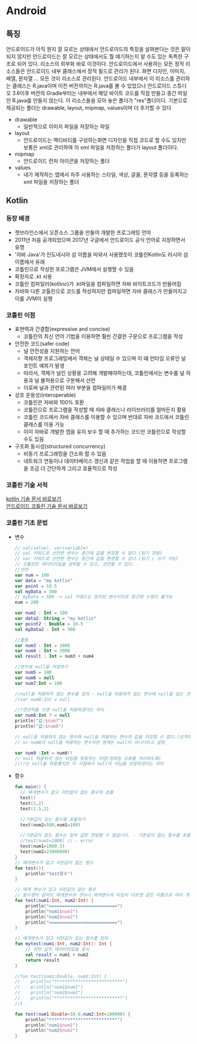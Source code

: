 # Android

## 특징

안드로이드가 아직 뭔지 잘 모르는 상태에서 안드로이드의 특징을 살펴본다는 것은 말이 되지 않지만 안드로이드는 잘 모르는 상태에서도 뭘 얘기하는지 알 수도 있는 
독특한 구조로 되어 있다. 리소스의 외부화 바로 이것이다. 안드로이드에서 사용하는 모든 정적 리소스들은 안드로이드 내부 클래스에서 정적 필드로 관리가 된다. 
화면 디자인, 이미지, 배열, 문자열 ... 모든 것이 리소스로 관리된다. 
안드로이드 내부에서 이 리소스를 관리하는 클래스는 R.java이며 이전 버전까지는 R.java를 볼 수 있었으나 안드로이드 스튜디오 3.6이후 버전의 Gradle부터는 내부에서 해당 바이트 
코드를 직접 만들고 중간 파일인 R.java를 만들지 않는다.
이 리소스들을 모아 놓은 폴더가 "res"폴더이다. 기본으로 제공되는 폴더는 drawable, layout, mipmap, values이며 더 추가할 수 있다

- drawable 
  - 일반적으로 이미지 파일을 저장하는 파일   
- layout
  - 안드로이드는 액티비티를 구성하는화면 디자인을 직접 코드로 할 수도 있지만 보통은 xml로 관리하여 이 xml 파일을 저장하는 폴더가 layout 폴더이다.
- mipmap
  - 안드로이드 런처 아이콘을 저장하는 폴더
- values
  - 내가 제작하는 앱에서 자주 사용하는 스타일, 색상, 글꼴, 문자열 등을 등록하는 xml 파일을 저장하는 폴더       

## Kotlin

### 등장 배경

- 젯브라인스에서 오픈소스 그룹을 만들어 개발한 프로그래밍 언어
- 2011년 처음 공개되었으며 2017년 구글에서 안드로이드 공식 언어로 지정하면서 유명
- '자바 Java'가 인도네시아 섬 이름을 따와서 사용했듯이 코틀린Kotlin도 러시아 섬 이름에서 유래
- 코틀린으로 작성한 프로그램은 JVM에서 실행할 수 있음
- 확장자로 .kt 사용
- 코틀린 컴파일러(kotlinc)가 .kt파일을 컴파일하면 자바 바이트코드가 만들어짐
- 자바와 다른 코톨린으로 코드를 작성하지만 컴파일하면 자바 클래스가 만들어지고 이를 JVM이 실행

### 코틀린 이점

- 표현력과 간결함(expressive and concise)
  - 코틀린의 최신 언어 기법을 이용하면 훨씬 간결한 구문으로 프로그램을 작성 
- 안전한 코드(safer code)
  - 널 안전성을 지원하는 언어
  - 객체지향 프로그래밍에서 객체는 널 상태일 수 있으며 이 떄 런타임 오류인 널 포인트 예외가 발생
  - 따라서, 객체가 널인 상황을 고려해 개발해야하는데, 코틀린에서는 변수를 널 혀용과 널 불허용으로 구분해서 선언
  - 이로써 널과 관련된 여러 부분을 컴파일러가 해결
- 상호 운용성(interoperable)
  - 코틀린은 자바와 100% 호환
  - 코틀린으로 프로그램을 작성할 때 자바 클래스나 라이브러리를 얼마든지 활용
  - 코틀린 코드에서 자바 클래스를 이용할 수 있으며 반대로 자바 코드에서 코틀린 클래스를 이용 가능
  - 이미 자바로 개발한 앱을 유지 보수 할 때 추가하는 코드만 코틀린으로 작성할 수도 있음
- 구조화 동시성(structured concurrency)
  - 비동기 프로그래밍을 간소화 할 수 있음
  - 네트워크 연동이나 데이터베이스 갱신과 같은 작업을 할 때 이용하면 프로그램을 조금 더 간단하게 그리고 효율적으로 작성  

### 코틀린 기술 서적

<a href = "https://play.kotlinlang.org/byExample/overview?_gl=1*1mwrjc7*_ga*OTc5MzgzODU3LjE2NTA5NTM2MzU.*_ga_J6T75801PF*MTY1MDk1MzYzNS4xLjEuMTY1MDk1MzY1NS4w&_ga=2.255172992.984976220.1650953636-979383857.1650953635">kotlin 기술 문서 바로보기</a><br>
<a href = "https://developer.android.com/kotlin?hl=ko">안드로이드 코틀린 기술 문서 바로보기</a>

### 코틀린 기초 문법

- 변수
  ```kotlin
  // val(value), var(variable)
  // val 키워드로 선언한 변수는 중간에 값을 변경할 수 없다.(읽기 전용)
  // var 키워드로 선언한 변수는 중간에 값을 변경할 수 있다.(읽기 / 쓰기 가능)
  // 코틀린은 데이터타입을 생략할 수 있고, 선언할 수 있다.
  //선언
  var num = 100
  var data = "my kotlin"
  var point = 10.5
  val myData = 300
  // myData = 500 -> val 키워드는 정의된 변수이므로 중간에 수정이 불가능 
  num = 200

  var num2 : Int = 100
  var data2: String = "my kotlin"
  var point2 : Double = 10.5
  val myData2 : Int = 300

  //활용
  var num3 : Int = 1000
  var num4 : Int = 2000
  val result : Int = num3 + num4

  //변수에 null을 저장하기
  var num5 = 100
  var num6 = null
  var num7:Int = 100

  //null을 허용하지 않는 변수를 정의 - null을 허용하지 않는 변수에 null을 넎는 것은 불가능하다.
  //var num8:Int = null

  //?연산자를 쓰면 null을 허용하겠다는 의미
  var num8:Int ? = null
  println("값:$num7")
  println("값:$num8")

  // null을 허용하지 않는 변수에 null을 허용하는 변수의 값을 저장할 수 없다.(성격이 다르면 값을 할당할 숭 없다.)
  // => num8이 null을 허용하는 변수지만 현재는 null이 아니다라고 설정

  var num9 :Int = num8!!
  // null 허용하지 않는 타입을 맞춰주는 작업(컴파일 오류를 처리하도록)
  //!!는 null을 허용했지만 이 시점에서 null이 아님을 보장하겠다는 의미

  ```
- 함수 
  ```kotlin
  fun main() {
    // 매개변수가 없고 리턴값이 없는 함수의 호출
    test()
    test(1,2)
    test(1.5,2)

    //기본값이 있는 함수를 호출하기
    test(num2=500,num1=100)

    //기본값이 없는 함수는 일부 값만 전달할 수 없습니다. - 기본값이 없는 함수를 호출하는 경우 무조건 매개변수 갯수, 타임이 일치
    //test(num1=1000) // - error
    test(num1=1000.3)
    test(num2=23000000)
  }
  // 매개변수가 없고 리턴값이 없는 함수
  fun test(){
      println("test함수")
  }

  // 매개 변수가 있고 리턴값이 없는 함수
  // 함수명이 같아도 매개변수의 갯수나 매개변수의 타입이 다르면 같은 이름으로 여러 개 함수를 정의할 수 있다. - 오버 로딩
  fun test(num1:Int, num2:Int) {
      println("==========================")
      println("num1$num1")
      println("num2$num2")
      println("==========================")
  }
  
  // 매개변수가 있고 리턴값이 있는 함수를 정의
  fun mytest(num1:Int, num2:Int): Int {
      // 리턴 값의 데이터타입을 표시
      val result = num1 + num2
      return result
  }

  //fun test(num1:Double, num2:Int) {
  //    println("**************************")
  //    println("num1$num1")
  //    println("num2$num2")
  //    println("**************************")
  //}

  fun test(num1:Double=10.0,num2:Int=100000) {
      println("**************************")
      println("num1$num1")
      println("num2$num2")
  }
  ```

